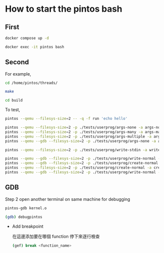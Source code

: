 # How to start the pintos bash

## First

```bash
docker compose up -d

docker exec -it pintos bash
```

## Second

For example,

```bash
cd /home/pintos/threads/

make

cd build
```

To test,

```bash
pintos --qemu --filesys-size=2 -- -q -f run 'echo hello'
```

```bash
pintos --qemu --filesys-size=2 -p ./tests/userprog/args-none -a args-none -- -q -f run 'args-none'
pintos --qemu --filesys-size=2 -p ./tests/userprog/args-many -a args-many -- -q -f run 'args-many a b c d e f g h i j k l m n o p q r s t u v'
pintos --qemu --filesys-size=2 -p ./tests/userprog/args-multiple -a args-multiple -- -q -f run 'args-multiple'
pintos --qemu --gdb --filesys-size=2 -p ./tests/userprog/args-none -a args-none -- -q -f run 'args-none'

pintos --qemu --filesys-size=2 -p ./tests/userprog/write-stdin -a write-stdin -- -q -f run 'write-stdin'

pintos --qemu --gdb --filesys-size=2 -p ./tests/userprog/write-normal -a write-normal -- -q -f run 'write-normal'
pintos --qemu --gdb --filesys-size=2 -p ./tests/userprog/create-normal -a create-normal -- -q -f run 'create-normal'
pintos --qemu --filesys-size=2 -p ./tests/userprog/create-normal -a create-normal -- -q -f run 'create-normal'
pintos --qemu --gdb --filesys-size=2 -p ./tests/userprog/write-normal -a write-normal -- -q -f run 'write-normal'
```

## GDB

Step 2
open another terminal on same machine for debugging

```bash
pintos-gdb kernel.o
```

```bash
(gdb) debugpintos
```

- Add breakpoint

  在這邊添加要在哪個 function 停下來逐行檢查

  ```bash
  (gef) break <function_name>
  ```
